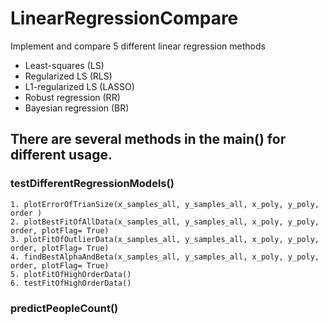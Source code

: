 # LinearRegressionCompare
Implement and compare 5 different linear regression methods 
* Least-squares (LS)
* Regularized LS (RLS)
* L1-regularized LS (LASSO)
* Robust regression (RR)
* Bayesian regression (BR)

## There are several methods in the main() for different usage.

### testDifferentRegressionModels()
	1. plotErrorOfTrianSize(x_samples_all, y_samples_all, x_poly, y_poly, order )
   	2. plotBestFitOfAllData(x_samples_all, y_samples_all, x_poly, y_poly, order, plotFlag= True)
    3. plotFitOfOutlierData(x_samples_all, y_samples_all, x_poly, y_poly, order, plotFlag= True)
    4. findBestAlphaAndBeta(x_samples_all, y_samples_all, x_poly, y_poly, order, plotFlag= True)
    5. plotFitOfHighOrderData()
    6. testFitOfHighOrderData()
### predictPeopleCount()
